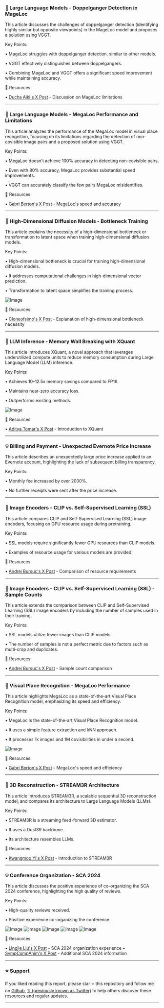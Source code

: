 ### 🤖 Large Language Models - Doppelganger Detection in MageLoc

This article discusses the challenges of doppelganger detection (identifying highly similar but opposite viewpoints) in the MageLoc model and proposes a solution using VGGT.

Key Points:

• MageLoc struggles with doppelganger detection, similar to other models.

• VGGT effectively distinguishes between doppelgangers.

• Combining MageLoc and VGGT offers a significant speed improvement while maintaining accuracy.


🔗 Resources:

• [Ducha Aiki's X Post](https://x.com/ducha_aiki/status/1958246170775691696) - Discussion on MageLoc limitations


---
### 🤖 Large Language Models - MegaLoc Performance and Limitations

This article analyzes the performance of the MegaLoc model in visual place recognition, focusing on its limitations regarding the detection of non-covisible image pairs and a proposed solution using VGGT.

Key Points:

• MegaLoc doesn't achieve 100% accuracy in detecting non-covisible pairs.

•  Even with 80% accuracy, MegaLoc provides substantial speed improvements.

• VGGT can accurately classify the few pairs MegaLoc misidentifies.


🔗 Resources:

• [Gabri Berton's X Post](https://x.com/gabriberton/status/1958324292674011300) - MegaLoc's speed and accuracy


---
### 🤖 High-Dimensional Diffusion Models - Bottleneck Training

This article explains the necessity of a high-dimensional bottleneck or transformation to latent space when training high-dimensional diffusion models.


Key Points:

• High-dimensional bottleneck is crucial for training high-dimensional diffusion models.

•  It addresses computational challenges in high-dimensional vector prediction.

• Transformation to latent space simplifies the training process.


![Image](https://pbs.twimg.com/media/GytZ_kUacAQnyyI?format=png&name=small)

🔗 Resources:

• [Cloneofsimo's X Post](https://x.com/cloneofsimo/status/1957758078071509193) - Explanation of high-dimensional bottleneck necessity


---
### 🚀 LLM Inference - Memory Wall Breaking with XQuant

This article introduces XQuant, a novel approach that leverages underutilized compute units to reduce memory consumption during Large Language Model (LLM) inference.


Key Points:

• Achieves 10–12.5x memory savings compared to FP16.

• Maintains near-zero accuracy loss.

• Outperforms existing methods.


![Image](https://pbs.twimg.com/media/Gyxe6FYb0AAEQur?format=jpg&name=small)

🔗 Resources:

• [Aditya Tomar's X Post](https://x.com/adityastomar_/status/1958048129275805867) - Introduction to XQuant


---
### 💡 Billing and Payment - Unexpected Evernote Price Increase

This article describes an unexpectedly large price increase applied to an Evernote account, highlighting the lack of subsequent billing transparency.

Key Points:

• Monthly fee increased by over 2000%.

• No further receipts were sent after the price increase.


---
### 🤖 Image Encoders - CLIP vs. Self-Supervised Learning (SSL)

This article compares CLIP and Self-Supervised Learning (SSL) image encoders, focusing on GPU resource usage during pretraining.

Key Points:

• SSL models require significantly fewer GPU resources than CLIP models.

•  Examples of resource usage for various models are provided.



🔗 Resources:

• [Andrei Bursuc's X Post](https://x.com/abursuc/status/1958196577849196636) - Comparison of resource requirements


---
### 🤖 Image Encoders - CLIP vs. Self-Supervised Learning (SSL) - Sample Counts

This article extends the comparison between CLIP and Self-Supervised Learning (SSL) image encoders by including the number of samples used in their training.

Key Points:

• SSL models utilize fewer images than CLIP models.

•  The number of samples is not a perfect metric due to factors such as multi-crop and duplicates.


🔗 Resources:

• [Andrei Bursuc's X Post](https://x.com/abursuc/status/1958247033287897214) - Sample count comparison


---
### 🤖 Visual Place Recognition - MegaLoc Performance

This article highlights MegaLoc as a state-of-the-art Visual Place Recognition model, emphasizing its speed and efficiency.

Key Points:

• MegaLoc is the state-of-the-art Visual Place Recognition model.

•  It uses a simple feature extraction and kNN approach.

•  It processes 1k images and 1M covisibilities in under a second.


![Image](https://pbs.twimg.com/media/GyxK_mTbsAECmAp?format=png&name=small)

🔗 Resources:

• [Gabri Berton's X Post](https://x.com/gabriberton/status/1958023511068610891) - MegaLoc's speed and efficiency


---
### 🤖 3D Reconstruction - STREAM3R Architecture

This article introduces STREAM3R, a scalable sequential 3D reconstruction model, and compares its architecture to Large Language Models (LLMs).


Key Points:

• STREAM3R is a streaming feed-forward 3D estimator.

• It uses a Dust3R backbone.

• Its architecture resembles LLMs.


🔗 Resources:

• [Kwangmoo Yi's X Post](https://x.com/kwangmoo_yi/status/1957937138198278545) - Introduction to STREAM3R


---
### 💡 Conference Organization - SCA 2024

This article discusses the positive experience of co-organizing the SCA 2024 conference, highlighting the high quality of reviews.


Key Points:

• High-quality reviews received.

• Positive experience co-organizing the conference.


![Image](https://pbs.twimg.com/media/GyxBHh4XYAAnP_j?format=jpg&name=small)
![Image](https://pbs.twimg.com/media/Gx_llw_XIAAScpX?format=png&name=120x120)
![Image](https://pbs.twimg.com/media/Gx_loN_X0AA6j4G?format=png&name=120x120)
![Image](https://pbs.twimg.com/media/Gx_lqKxX0AAxPgo?format=png&name=120x120)
![Image](https://pbs.twimg.com/media/Gx_lyIWWoAAhq5l?format=png&name=120x120)

🔗 Resources:

• [Lingjie Liu's X Post](https://x.com/LingjieLiu1/status/1958013268745666819) -  SCA 2024 organization experience
• [SympCompAnim's X Post](https://x.com/SympCompAnim/status/1954533682254921932) - Additional SCA 2024 information


---

### ⭐️ Support

If you liked reading this report, please star ⭐️ this repository and follow me on [Github](https://github.com/Drix10), [𝕏 (previously known as Twitter)](https://x.com/DRIX_10_) to help others discover these resources and regular updates.

---